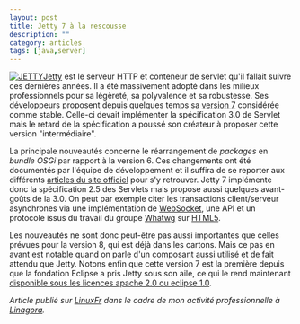 ```yaml
---
layout: post
title: Jetty 7 à la rescousse
description: ""
category: articles
tags: [java,server]
---
```


[![JETTY](http://08000linux.com/blogs/files/2009/12/JETTY.gif)Jetty](http://jetty.codehaus.org/jetty/) est le serveur HTTP et conteneur de servlet qu'il fallait suivre ces dernières années. Il a été massivement adopté dans les milieux professionnels pour sa légèreté, sa polyvalence et sa robustesse. Ses développeurs proposent depuis quelques temps sa [version 7](http://www.eclipse.org/jetty/about.php) considérée comme stable. Celle-ci devait implémenter la spécification 3.0 de Servlet mais le retard de la spécification a poussé son créateur à proposer cette version "intermédiaire".

La principale nouveautés concerne le réarrangement de *packages* en *bundle OSGi* par rapport à la version 6. Ces changements ont été documentés par l'équipe de développement et il suffira de se reporter aux différents [articles du site officiel](http://wiki.eclipse.org/Jetty/Starting#Upgrades) pour s'y retrouver. Jetty 7 implémente donc la spécification 2.5 des Servlets mais propose aussi quelques avant-goûts de la 3.0. On peut par exemple citer les transactions client/serveur asynchrones via une implémentation de [WebSocket](http://www.w3.org/TR/2009/WD-websockets-20091222/), une API et un protocole issus du travail du groupe [Whatwg](http://www.whatwg.org/) sur [HTML5](http://dev.w3.org/html5/spec/Overview.html).

Les nouveautés ne sont donc peut-être pas aussi importantes que celles prévues pour la version 8, qui est déjà dans les cartons. Mais ce pas en avant est notable quand on parle d'un composant aussi utilisé et de fait attendu que Jetty. Notons enfin que cette version 7 est la première depuis que la fondation Eclipse a pris Jetty sous son aile, ce qui le rend maintenant [disponible sous les licences apache 2.0 ou eclipse 1.0](http://www.eclipse.org/jetty/licenses.php).

*Article publié sur [LinuxFr](http://linuxfr.org/~galaux/) dans le cadre de mon activité professionnelle à [Linagora](http://linagora.com/).*

